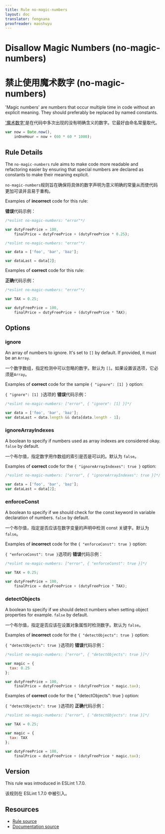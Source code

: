 ```yaml
---
title: Rule no-magic-numbers
layout: doc
translator: fengnana
proofreader: maoshuyu
---
```

<!-- Note: No pull requests accepted for this file. See README.md in the root directory for details. -->

# Disallow Magic Numbers (no-magic-numbers)

# 禁止使用魔术数字 (no-magic-numbers)

'Magic numbers' are numbers that occur multiple time in code without an explicit meaning.
They should preferably be replaced by named constants.

['魔术数字'](https://zh.wikipedia.org/zh-cn/%E9%AD%94%E8%A1%93%E6%95%B8%E5%AD%97)是在代码中多次出现的没有明确含义的数字。它最好由命名常量取代。

```js
var now = Date.now(),
    inOneHour = now + (60 * 60 * 1000);
```

## Rule Details

The `no-magic-numbers` rule aims to make code more readable and refactoring easier by ensuring that special numbers
are declared as constants to make their meaning explicit.

`no-magic-numbers`规则旨在确保将具体的数字声明为意义明确的常量从而使代码更加可读并且易于重构。

Examples of **incorrect** code for this rule:

**错误**代码示例：

```js
/*eslint no-magic-numbers: "error"*/

var dutyFreePrice = 100,
    finalPrice = dutyFreePrice + (dutyFreePrice * 0.25);
```

```js
/*eslint no-magic-numbers: "error"*/

var data = ['foo', 'bar', 'baz'];

var dataLast = data[2];
```

Examples of **correct** code for this rule:

**正确**代码示例：

```js
/*eslint no-magic-numbers: "error"*/

var TAX = 0.25;

var dutyFreePrice = 100,
    finalPrice = dutyFreePrice + (dutyFreePrice * TAX);
```

## Options

### ignore

An array of numbers to ignore. It's set to `[]` by default.
If provided, it must be an `Array`.

一个数字数组，指定检测中可以忽略的数字。默认为 `[]`。如果设置该选项，它必须是`Array`。

Examples of **correct** code for the sample `{ "ignore": [1] }` option:

`{ "ignore": [1] }`选项的 **错误**代码示例：

```js
/*eslint no-magic-numbers: ["error", { "ignore": [1] }]*/

var data = ['foo', 'bar', 'baz'];
var dataLast = data.length && data[data.length - 1];
```

### ignoreArrayIndexes

A boolean to specify if numbers used as array indexes are considered okay. `false` by default.

一个布尔值，指定数字用作数组的索引是否是可以的。默认为 `false`。

Examples of **correct** code for the `{ "ignoreArrayIndexes": true }` option:

```js
/*eslint no-magic-numbers: ["error", { "ignoreArrayIndexes": true }]*/

var data = ['foo', 'bar', 'baz'];
var dataLast = data[2];
```

### enforceConst

A boolean to specify if we should check for the const keyword in variable declaration of numbers. `false` by default.

一个布尔值，指定是否应该在数字变量的声明中检测 const 关键字。默认为`false`。

Examples of **incorrect** code for the `{ "enforceConst": true }` option:

`{ "enforceConst": true }`选项的 **错误**代码示例：

```js
/*eslint no-magic-numbers: ["error", { "enforceConst": true }]*/

var TAX = 0.25;

var dutyFreePrice = 100,
    finalPrice = dutyFreePrice + (dutyFreePrice * TAX);
```

### detectObjects

A boolean to specify if we should detect numbers when setting object properties for example. `false` by default.

一个布尔值，指定是否应该在设置对象属性时检测数字。默认为 `false`。

Examples of **incorrect** code for the `{ "detectObjects": true }` option:

`{ "detectObjects": true }`选项的 **错误**代码示例：

```js
/*eslint no-magic-numbers: ["error", { "detectObjects": true }]*/

var magic = {
  tax: 0.25
};

var dutyFreePrice = 100,
    finalPrice = dutyFreePrice + (dutyFreePrice * magic.tax);
```

Examples of **correct** code for the { "detectObjects": true } option:

`{ "detectObjects": true }`选项的 **正确**代码示例：

```js
/*eslint no-magic-numbers: ["error", { "detectObjects": true }]*/

var TAX = 0.25;

var magic = {
  tax: TAX
};

var dutyFreePrice = 100,
    finalPrice = dutyFreePrice + (dutyFreePrice * magic.tax);
```

## Version

This rule was introduced in ESLint 1.7.0.

该规则在 ESLint 1.7.0 中被引入。

## Resources

* [Rule source](https://github.com/eslint/eslint/tree/master/lib/rules/no-magic-numbers.js)
* [Documentation source](https://github.com/eslint/eslint/tree/master/docs/rules/no-magic-numbers.md)
